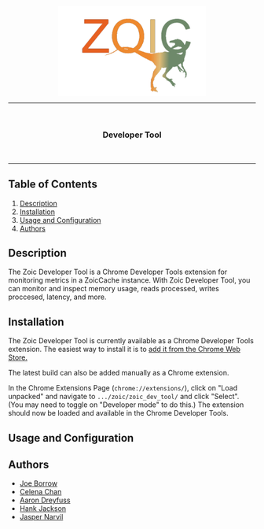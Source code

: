 <p align="center"><img style="display: block;
  margin-left: auto;
  margin-right: auto;" src="../.assets/zoic_clear.png" width = "300px" alt="Zoic logo">
</p>
<hr>
  <br>
    <h3 align="center">Developer Tool</h3>
  <br>
<hr>

<!-- Hey kids, do you like your new Zoic cache, but don't know how to track all of the metrics? Do we have a tool for you? Introducing the all brand new Zoic developer tool. See all of your caching metrics in one convenient location!

Just download it and you're good to go. No further instructions. Deal with it. -->
## Table of Contents
1. [Description](#description)
2. [Installation](#installation)
3. [Usage and Configuration](#usage)
4. [Authors](#authors)


## <a name="description"></a>Description

The Zoic Developer Tool is a Chrome Developer Tools extension for monitoring metrics in a ZoicCache instance. With Zoic Developer Tool, you can monitor and inspect memory usage, reads processed, writes proccesed, latency, and more.

## <a name="installation"></a>Installation

The Zoic Developer Tool is currently available as a Chrome Developer Tools extension. The easiest way to install it is to [add it from the Chrome Web Store.](http://heheh.com)

The latest build can also be added manually as a Chrome extension.

In the Chrome Extensions Page (`chrome://extensions/`), click on "Load unpacked" and navigate to `.../zoic/zoic_dev_tool/` and click "Select". (You may need to toggle on "Developer mode" to do this.) The extension should now be loaded and available in the Chrome Developer Tools.

## <a name="#usage"></a>Usage and Configuration

## <a name="authors"></a>Authors

- [Joe Borrow](https://github.com/jmborrow)
- [Celena Chan](https://github.com/celenachan)
- [Aaron Dreyfuss](https://github.com/AaronDreyfuss)
- [Hank Jackson](https://github.com/hankthetank27)
- [Jasper Narvil](https://github.com/jnarvil3)